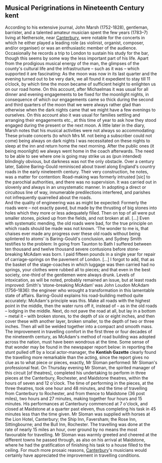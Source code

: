 ## Musical Perigrinations in Nineteenth Century kent

According to his extensive journal, John Marsh (1752-1828), gentleman, barrister, and a talented amateur musician spent the few years (1783–7) living at Nethersole, near [Canterbury](/19c/19c-Canterbury), were notable for the concerts in which he either played a leading role (as violinist, organist, composer, and/or organiser) or was an enthusiastic member of the audience. Occasionally he records a trip to London to sustain his study for the bar, though this seems by some way the less important part of his life. Apart from the prodigious musical energy of the man, the glimpses of the county's cultural life and the infrastructure – such as it was – which supported it are fascinating:
As the moon was now in its last quarter and the evening turned out to be very dark, we all found it expedient to stay till 11 o’clock, by which time the moon became of sufficient height to enlighten us on our road home. On this account, after Michaelmas it was usual for all dinner and evening engagements to be fixed for the moonlight nights, in consequence of which our engagements came so thick during the second and third quarters of the moon that we were always rather glad than otherwise when the dark nights came that we might have a few evenings to ourselves. On this account also it was usual for families settling and arranging their engagements etc., at this time of year to ask how they stood engaged during the present or the next moon.
A little later in the diary, Marsh notes that his musical activities were not always so accommodating:
These private concerts (to which Mrs M. not being a subscriber could not come) being always on dark nights I was necessitated on these nights to sleep at the inn and return home the next morning. After the public ones (it being moonlight) we always went home in the coach afterwards.
The need to be able to see where one is going may strike us as (pun intended) blindingly obvious, but darkness was not the only obstacle. Over a century later, Sabine Baring-Gould reminisced about travel along England's country roads in the early nineteenth century. Their very construction, he notes, was a matter for contention:
Road-making was formerly intrusted [sic] to the parochial authorities, and there was no supervision. It was carried out in slovenly and always in an unsystematic manner. In adopting a direct or circuitous line of way, innumerable predilections interfered, and parishes not infrequently quarrelled about the roads.  
And the quality of engineering was as might be expected:
Formerly the roads were – not exactly paved, but made by the thrusting of big stones into holes which they more or less adequately filled. Then on top of all were put smaller stones, picked up from the fields, and not broken at all. [...] Even with systematic mending, the old roads were bad, for the true principle on which roads should be made was not known. 
‘The wonder to me is, that chaises ever made any progress over these old roads without being splintered to atoms’ is Baring-Gould's conclusion, and Sydney Smith testifies to the problem: 
In going from Taunton to Bath I suffered between ten thousand and twelve thousand severe contusions before stone-breaking McAdam was born. I paid fifteen pounds in a single year for repair of carriage-springs on the pavement of London. […] I forgot to add, that as the basket of the stage-coaches in which luggage was then carried had no springs, your clothes were rubbed all to pieces; and that even in the best society, one-third of the gentlemen were always drunk. 
Levels of intoxication, as will be noted, probably remained an issue, but at least roads improved:  Smith's ‘stone-breaking McAdam’ was John Loudon McAdam (1756–1836): the engineer who wrought a transformation in this lamentable state of affairs. Baring-Gould explains his road-building method quite accurately: 
McAdam's principle was this. Make all roads with the highest point in the middle, then the water runs off it, instead of – as in the old roads – lodging in the middle. Next, do not pave the road at all, but lay in a bottom – metal it – with broken stones, to the depth of six or eight inches, and then cover these with another layer, broken smaller, to the depth of two or three inches. Then all will be welded together into a compact and smooth mass. 
The improvement in travelling comfort in the first three or four decades of the nineteenth century, as McAdam's method of road building was adopted across the nation, must have been wondrous at the time. Some sense of that wonder may be found in the newspaper report below: in reporting the stunt pulled off by a local actor-manager, the __Kentish Gazette__ clearly found the travelling more remarkable than the acting, since the report gives no clue as to what piece or pieces, exactly, Mr Sloman performed:
Mr Sloman's professional feat. On Thursday evening Mr Sloman, the spirited manager of this circuit [of theatres], completed his undertaking to perform in three pieces at the Canterbury, Rochester, and Maidstone theatres, within the hours of seven and 12 o'clock. The time of performing in the pieces, at the three theatres, took one hour and 48 minutes, and the time of travelling from Canterbury to Rochester, and from thence to Maidstone (36 post miles), two hours and 27 minutes, making together four hours and 15 minutes. His performances at Canterbury commenced at 7 o'clock, and closed at Maidstone at a quarter past eleven, thus completing his task in 45 minutes less than the time given. Mr Sloman was supplied with horses at the Lion Hotel, Canterbury; the Ship Inn, Faversham; the Rose Inn, Sittingbourne; and the Bull Inn, Rochester. The travelling was done at the rate of nearly 15 miles an hour, over ground by no means the most favourable for travelling. Mr Sloman was warmly greeted and cheered at the different towns he passed through, as also on his arrival at Maidstone, where he had the gratification of finishing his task to a house filled to the ceiling. 
For much more prosaic reasons, [Canterbury](/19c/19c-Canterbury)'s musicians would certainly have appreciated the improvement in travelling conditions.
